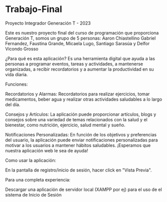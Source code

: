 # Trabajo-Final
Proyecto Integrador Generación T - 2023

Este es nuestro proyecto final del curso de programación que proporciona Generación T, somos un grupo de 5 personas: Aaron Chiastellino Gabriel Fernandez, Faustina Grande, Micaela Lugo, Santiago Sarasúa y Delfor Vicondo Grosso

¿Para qué es esta aplicación?
Es una herramienta digital que ayuda a las personas a programar eventos, tareas y actividades, a mantenerse organizadas, a recibir recordatorios y a aumentar la productividad en su vida diaria.

Funciones:

Recordatorios y Alarmas:
Recordatorios para realizar ejercicios, tomar medicamentos, beber agua y realizar otras actividades saludables a lo largo del día.

Consejos y Artículos:
La aplicación puede proporcionar artículos, blogs y consejos sobre una variedad de temas relacionados con la salud y el bienestar, como nutrición, ejercicio, salud mental y sueño.

Notificaciones Personalizadas:
En función de los objetivos y preferencias del usuario, la aplicación puede enviar notificaciones personalizadas para motivar a los usuarios a mantener hábitos saludables.
¡Esperamos que nuestra aplicación web le sea de ayuda!

Como usar la aplicación:

En la pantalla de registro/inicio de sesión, hacer click en "Vista Previa".

Para una completa experiencia:

Descargar una aplicación de servidor local (XAMPP por ej) para el uso de el sistema de Inicio de Sesión

